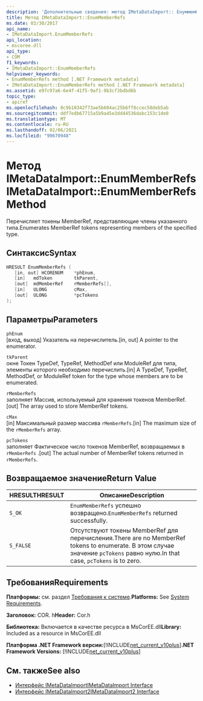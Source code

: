 ```yaml
---
description: 'Дополнительные сведения: метод IMetaDataImport:: Енуммемберрефс'
title: Метод IMetaDataImport::EnumMemberRefs
ms.date: 03/30/2017
api_name:
- IMetaDataImport.EnumMemberRefs
api_location:
- mscoree.dll
api_type:
- COM
f1_keywords:
- IMetaDataImport::EnumMemberRefs
helpviewer_keywords:
- EnumMemberRefs method [.NET Framework metadata]
- IMetaDataImport::EnumMemberRefs method [.NET Framework metadata]
ms.assetid: e97c97a6-6e4f-41f5-9af1-9b3cf3bdbd6b
topic_type:
- apiref
ms.openlocfilehash: 0c9b10342f73ae5b604ac25b6ff8ccec58deb5ab
ms.sourcegitcommit: ddf7edb67715a5b9a45e3dd44536dabc153c1de0
ms.translationtype: MT
ms.contentlocale: ru-RU
ms.lasthandoff: 02/06/2021
ms.locfileid: "99670948"
---
```

# <a name="imetadataimportenummemberrefs-method"></a><span data-ttu-id="98fa7-103">Метод IMetaDataImport::EnumMemberRefs</span><span class="sxs-lookup"><span data-stu-id="98fa7-103">IMetaDataImport::EnumMemberRefs Method</span></span>

<span data-ttu-id="98fa7-104">Перечисляет токены MemberRef, представляющие члены указанного типа.</span><span class="sxs-lookup"><span data-stu-id="98fa7-104">Enumerates MemberRef tokens representing members of the specified type.</span></span>  
  
## <a name="syntax"></a><span data-ttu-id="98fa7-105">Синтаксис</span><span class="sxs-lookup"><span data-stu-id="98fa7-105">Syntax</span></span>  
  
```cpp  
HRESULT EnumMemberRefs (  
   [in, out] HCORENUM    *phEnum,
   [in]   mdToken        tkParent,
   [out]  mdMemberRef    rMemberRefs[],
   [in]   ULONG          cMax,
   [out]  ULONG          *pcTokens  
);  
```  
  
## <a name="parameters"></a><span data-ttu-id="98fa7-106">Параметры</span><span class="sxs-lookup"><span data-stu-id="98fa7-106">Parameters</span></span>  

 `phEnum`  
 <span data-ttu-id="98fa7-107">[вход, выход] Указатель на перечислитель.</span><span class="sxs-lookup"><span data-stu-id="98fa7-107">[in, out] A pointer to the enumerator.</span></span>  
  
 `tkParent`  
 <span data-ttu-id="98fa7-108">окне Токен TypeDef, TypeRef, MethodDef или ModuleRef для типа, элементы которого необходимо перечислить.</span><span class="sxs-lookup"><span data-stu-id="98fa7-108">[in] A TypeDef, TypeRef, MethodDef, or ModuleRef token for the type whose members are to be enumerated.</span></span>  
  
 `rMemberRefs`  
 <span data-ttu-id="98fa7-109">заполняет Массив, используемый для хранения токенов MemberRef.</span><span class="sxs-lookup"><span data-stu-id="98fa7-109">[out] The array used to store MemberRef tokens.</span></span>  
  
 `cMax`  
 <span data-ttu-id="98fa7-110">[in] Максимальный размер массива `rMemberRefs`.</span><span class="sxs-lookup"><span data-stu-id="98fa7-110">[in] The maximum size of the `rMemberRefs` array.</span></span>  
  
 `pcTokens`  
 <span data-ttu-id="98fa7-111">заполняет Фактическое число токенов MemberRef, возвращаемых в `rMemberRefs` .</span><span class="sxs-lookup"><span data-stu-id="98fa7-111">[out] The actual number of MemberRef tokens returned in `rMemberRefs`.</span></span>  
  
## <a name="return-value"></a><span data-ttu-id="98fa7-112">Возвращаемое значение</span><span class="sxs-lookup"><span data-stu-id="98fa7-112">Return Value</span></span>  
  
|<span data-ttu-id="98fa7-113">HRESULT</span><span class="sxs-lookup"><span data-stu-id="98fa7-113">HRESULT</span></span>|<span data-ttu-id="98fa7-114">Описание</span><span class="sxs-lookup"><span data-stu-id="98fa7-114">Description</span></span>|  
|-------------|-----------------|  
|`S_OK`|<span data-ttu-id="98fa7-115">`EnumMemberRefs` успешно возвращено.</span><span class="sxs-lookup"><span data-stu-id="98fa7-115">`EnumMemberRefs` returned successfully.</span></span>|  
|`S_FALSE`|<span data-ttu-id="98fa7-116">Отсутствуют токены MemberRef для перечисления.</span><span class="sxs-lookup"><span data-stu-id="98fa7-116">There are no MemberRef tokens to enumerate.</span></span> <span data-ttu-id="98fa7-117">В этом случае значение `pcTokens` равно нулю.</span><span class="sxs-lookup"><span data-stu-id="98fa7-117">In that case, `pcTokens` is to zero.</span></span>|  
  
## <a name="requirements"></a><span data-ttu-id="98fa7-118">Требования</span><span class="sxs-lookup"><span data-stu-id="98fa7-118">Requirements</span></span>  

 <span data-ttu-id="98fa7-119">**Платформы:** см. раздел [Требования к системе](../../get-started/system-requirements.md).</span><span class="sxs-lookup"><span data-stu-id="98fa7-119">**Platforms:** See [System Requirements](../../get-started/system-requirements.md).</span></span>  
  
 <span data-ttu-id="98fa7-120">**Заголовок:** COR. h</span><span class="sxs-lookup"><span data-stu-id="98fa7-120">**Header:** Cor.h</span></span>  
  
 <span data-ttu-id="98fa7-121">**Библиотека:** Включается в качестве ресурса в MsCorEE.dll</span><span class="sxs-lookup"><span data-stu-id="98fa7-121">**Library:** Included as a resource in MsCorEE.dll</span></span>  
  
 <span data-ttu-id="98fa7-122">**Платформа .NET Framework версии:**[!INCLUDE[net_current_v10plus](../../../../includes/net-current-v10plus-md.md)]</span><span class="sxs-lookup"><span data-stu-id="98fa7-122">**.NET Framework Versions:** [!INCLUDE[net_current_v10plus](../../../../includes/net-current-v10plus-md.md)]</span></span>  
  
## <a name="see-also"></a><span data-ttu-id="98fa7-123">См. также</span><span class="sxs-lookup"><span data-stu-id="98fa7-123">See also</span></span>

- [<span data-ttu-id="98fa7-124">Интерфейс IMetaDataImport</span><span class="sxs-lookup"><span data-stu-id="98fa7-124">IMetaDataImport Interface</span></span>](imetadataimport-interface.md)
- [<span data-ttu-id="98fa7-125">Интерфейс IMetaDataImport2</span><span class="sxs-lookup"><span data-stu-id="98fa7-125">IMetaDataImport2 Interface</span></span>](imetadataimport2-interface.md)
